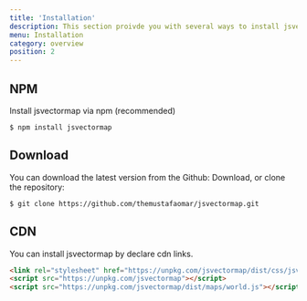 ```yaml
---
title: 'Installation'
description: This section proivde you with several ways to install jsvectormap.
menu: Installation
category: overview
position: 2
---
```


## NPM
Install jsvectormap via npm (recommended)

```shell
$ npm install jsvectormap
```

## Download
You can download the latest version from the Github: Download, or clone the repository:

```shell
$ git clone https://github.com/themustafaomar/jsvectormap.git
```

## CDN
You can install jsvectormap by declare cdn links.

```html
<link rel="stylesheet" href="https://unpkg.com/jsvectormap/dist/css/jsvectormap.css" />
<script src="https://unpkg.com/jsvectormap"></script>
<script src="https://unpkg.com/jsvectormap/dist/maps/world.js"></script>
```
